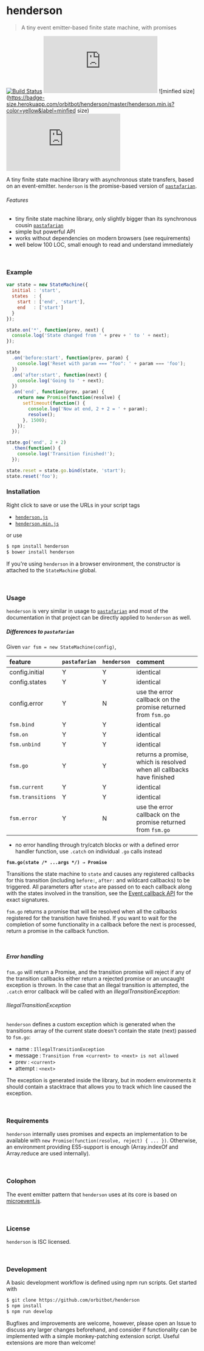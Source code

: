 # henderson
> A tiny event emitter-based finite state machine, with promises

[![Build Status](https://travis-ci.org/orbitbot/henderson.svg?branch=master)](https://travis-ci.org/orbitbot/henderson)
![Uncompressed size](https://badge-size.herokuapp.com/orbitbot/henderson/master/henderson.js?color=red)
![minfied size](https://badge-size.herokuapp.com/orbitbot/henderson/master/henderson.min.js?color=yellow&label=minfied size)
![minfied+gzipped size](https://badge-size.herokuapp.com/orbitbot/henderson/master/henderson.min.js?label=gzipped.min&compression=gzip)

A tiny finite state machine library with asynchronous state transfers, based on an event-emitter. `henderson` is the promise-based version of [`pastafarian`](https://github.com/orbitbot/pastafarian).

###### Features
- tiny finite state machine library, only slightly bigger than its synchronous cousin [`pastafarian`](https://github.com/orbitbot/pastafarian)
- simple but powerful API
- works without dependencies on modern browsers (see requirements)
- well below 100 LOC, small enough to read and understand immediately

<br>

### Example

```js
var state = new StateMachine({
  initial : 'start',
  states  : {
    start : ['end', 'start'],
    end   : ['start']
  }
});

state.on('*', function(prev, next) {
  console.log('State changed from ' + prev + ' to ' + next);
});

state
  .on('before:start', function(prev, param) {
    console.log('Reset with param === "foo": ' + param === 'foo');
  })
  .on('after:start', function(next) {
    console.log('Going to ' + next);
  })
  .on('end', function(prev, param) {
    return new Promise(function(resolve) {
      setTimeout(function() {
        console.log('Now at end, 2 + 2 = ' + param);
        resolve();
      }, 1500);
    });
  });

state.go('end', 2 + 2)
  .then(function() {
    console.log('Transition finished!');
  });

state.reset = state.go.bind(state, 'start');
state.reset('foo');
```

### Installation

Right click to save or use the URLs in your script tags

- [`henderson.js`](https://cdn.rawgit.com/orbitbot/henderson/master/henderson.js)
- [`henderson.min.js`](https://cdn.rawgit.com/orbitbot/henderson/master/henderson.min.js)

or use

```sh
$ npm install henderson
$ bower install henderson
```

If you're using `henderson` in a browser environment, the constructor is attached to the `StateMachine` global.

<br>

### Usage

`henderson` is very similar in usage to [`pastafarian`](https://github.com/orbitbot/pastafarian) and most of the documentation in that project can be directly applied to `henderson` as well.

##### Differences to `pastafarian`

Given `var fsm = new StateMachine(config)`,

| feature           | `pastafarian` | `henderson` | comment                                                               |
|:------------------|:--------------|:------------|:----------------------------------------------------------------------|
| config.initial    | Y             | Y           | identical                                                             |
| config.states     | Y             | Y           | identical                                                             |
| config.error      | Y             | N           | use the error callback on the promise returned from `fsm.go`          |
| `fsm.bind`        | Y             | Y           | identical                                                             |
| `fsm.on`          | Y             | Y           | identical                                                             |
| `fsm.unbind`      | Y             | Y           | identical                                                             |
| `fsm.go`          | Y             | Y           | returns a promise, which is resolved when all callbacks have finished |
| `fsm.current`     | Y             | Y           | identical                                                             |
| `fsm.transitions` | Y             | Y           | identical                                                             |
| `fsm.error`       | Y             | N           | use the error callback on the promise returned from `fsm.go`          |


- no error handling through try/catch blocks or with a defined error handler function, use `.catch` on individual `.go` calls instead

**`fsm.go(state /* ...args */) ⇒ Promise`**

Transitions the state machine to `state` and causes any registered callbacks for this transition (including `before:`, `after:` and wildcard callbacks) to be triggered. All parameters after `state` are passed on to each callback along with the states involved in the transition, see the [Event callback API](github.com/orbitbot/pastafarian/blob/master/README.md#event-callback-api) for the exact signatures.

`fsm.go` returns a promise that will be resolved when all the callbacks registered for the transition have finished. If you want to wait for the completion of some functionality in a callback before the next is processed, return a promise in the callback function.

<br>

##### Error handling

`fsm.go` will return a Promise, and the transition promise will reject if any of the transition callbacks either return a rejected promise or an uncaught exception is thrown. In the case that an illegal transition is attempted, the `.catch` error callback will be called with an *IllegalTransitionException*:

###### IllegalTransitionException

`henderson` defines a custom exception which is generated when the transitions array of the current state doesn't contain the state (next) passed to `fsm.go`:

- name : `IllegalTransitionException`
- message : `Transition from <current> to <next> is not allowed`
- prev : `<current>`
- attempt : `<next>`

The exception is generated inside the library, but in modern environments it should contain a stacktrace that allows you to track which line caused the exception.

<br>

### Requirements

`henderson` internally uses promises and expects an implementation to be available with `new Promise(function(resolve, reject) { ... })`. Otherwise, an environment providing ES5-support is enough (Array.indexOf and Array.reduce are used internally).

<br>

### Colophon

The event emitter pattern that `henderson` uses at its core is based on [microevent.js](https://github.com/jeromeetienne/microevent.js).

<br>

### License

`henderson` is ISC licensed.

<br>

### Development

A basic development workflow is defined using npm run scripts. Get started with

```sh
$ git clone https://github.com/orbitbot/henderson
$ npm install
$ npm run develop
```

Bugfixes and improvements are welcome, however, please open an Issue to discuss any larger changes beforehand, and consider if functionality can be implemented with a simple monkey-patching extension script. Useful extensions are more than welcome!
